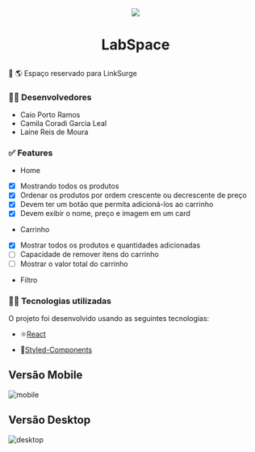 <div align="center" > <img src="https://img.icons8.com/external-flat-land-kalash/64/000000/external-earth-education-and-science-flat-land-kalash-2.png"/>
 <h1 align="center"><strong>LabSpace</b></strong></h1></div>

 <h2></h2>

:link: 🌎 Espaço reservado para LinkSurge

<h3>👨‍🚀 Desenvolvedores</h3>

 * Caio Porto Ramos
 * Camila Coradi Garcia Leal
 * Laíne Reis de Moura
 
 <h3>✅ Features</h3>
 
 * Home
- [x] Mostrando todos os produtos
- [x] Ordenar os produtos por ordem crescente ou decrescente de preço
- [x] Devem ter um botão que permita adicioná-los ao carrinho
- [x] Devem exibir o nome, preço e imagem em um card

 * Carrinho 
 - [x] Mostrar todos os produtos e quantidades adicionadas
 - [ ] Capacidade de remover itens do carrinho
 - [ ] Mostrar o valor total do carrinho
 
 * Filtro

<h3>👨‍💻 Tecnologias utilizadas</h3>

O projeto foi desenvolvido usando as seguintes tecnologias:

* ⚛️[React](https://pt-br.reactjs.org/docs/getting-started.html) 

* 💅[Styled-Components](https://styled-components.com/docs)

<h2>Versão Mobile</h2>

![mobile](https://user-images.githubusercontent.com/93163329/154698368-039886ac-a329-4c45-b6d5-4f990a803d4c.JPG)

<h2>Versão Desktop</h2>


![desktop](https://user-images.githubusercontent.com/93163329/154698391-3f292204-0a94-4830-9731-f14bdf903f00.JPG)



